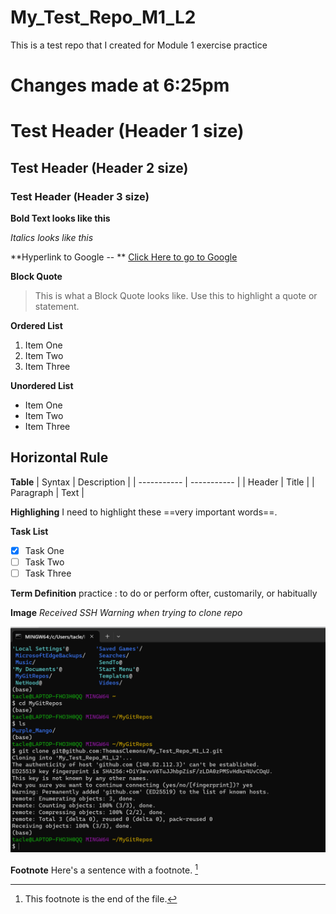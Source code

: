 # My_Test_Repo_M1_L2
This is a test repo that I created for Module 1 exercise practice

# Changes made at 6:25pm

# Test Header (Header 1 size)

## Test Header (Header 2 size)

### Test Header (Header 3 size)

**Bold Text looks like this**

*Italics looks like this*

**Hyperlink to Google -- **
[Click Here to go to Google](https://www.google.com)

**Block Quote**
>This is what a Block Quote looks like.  Use this to highlight a quote or statement.

**Ordered List**
1. Item One
2. Item Two
3. Item Three

**Unordered List**
- Item One
- Item Two
- Item Three

**Horizontal Rule**
---

**Table**
| Syntax | Description |
| ----------- | ----------- |
| Header | Title |
| Paragraph | Text |

**Highlighing**
I need to highlight these ==very important words==.

**Task List**
- [x] Task One
- [ ] Task Two
- [ ] Task Three

**Term Definition**
practice
: to do or perform ofter, customarily, or habitually


**Image**
*Received SSH Warning when trying to clone repo*

![Image Here -- ](Image1.png)

**Footnote**
Here's a sentence with a footnote. [^1]

[^1]: This footnote is the end of the file.
